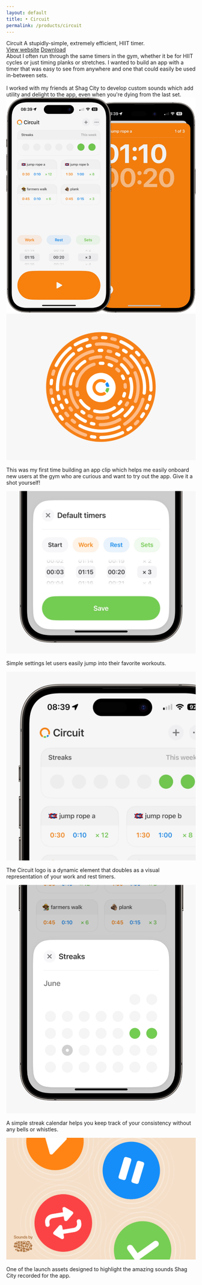```yaml
---
layout: default 
title: • Circuit
permalink: /products/circuit
---
```


 <div class="col-8 mb-24">
    <span class="title white">Circuit</span>
    <span class="subtitle white">A stupidly-simple, extremely efficient, HIIT timer.</span>
  </div>

  <div class="col-8 mb-24">
    <a class="button-link secondary" href="/circuit">View website</a>
    <a class="button-link primary color-circuit" href="https://apps.apple.com/us/app/circuit-time-to-go/id1636796128">Download</a>
  </div>

<section class="mb-24">
  <div class="col-8">
    <span class="title">About</span>
    <span class="subtitle">I often run through the same timers in the gym, whether it be for HIIT cycles or just timing planks or stretches. I wanted to build an app with a timer that was easy to see from anywhere and one that could easily be used in-between sets. 
<br><br>
I worked with my friends at Shag City to develop custom sounds which add utility and delight to the app, even when you're dying from the last set.</span>
  </div>
</section>

<section class="mb-24">
  <div class="col-8">
    <img src="/img/products/circuit/01.jpg" loading="lazy"> 
  </div>
</section>

<section class="mb-24">
  <div class="col-8">
    <img src="/img/products/circuit/02.jpg" loading="lazy"> 
    <p class="caption">This was my first time building an app clip which helps me easily onboard new users at the gym who are curious and want to try out the app. Give it a shot yourself!</p>
  </div>
</section>

<section class="mb-24">
  <div class="col-8">
    <img src="/img/products/circuit/03.jpg" loading="lazy"> 
    <p class="caption">Simple settings let users easily jump into their favorite workouts.</p>
  </div>
</section>

<section class="mb-24">
  <div class="col-8">
    <img src="/img/products/circuit/04.jpg" loading="lazy"> 
    <p class="caption">The Circuit logo is a dynamic element that doubles as a visual representation of your work and rest timers.</p>
  </div>
</section>

<section class="mb-24">
  <div class="col-8">
    <img src="/img/products/circuit/05.jpg"> 
    <p class="caption">A simple streak calendar helps you keep track of your consistency without any bells or whistles.</p>
  </div>
</section>

<section>
  <div class="col-8">
    <img src="/img/products/circuit/06.jpg"> 
    <p class="caption">One of the launch assets designed to highlight the amazing sounds Shag City recorded for the app.</p>
  </div>
</section>